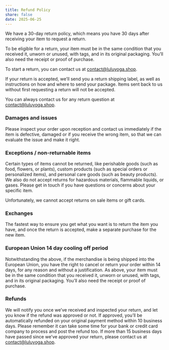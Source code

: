 ```yaml
---
title: Refund Policy
share: false
date: 2025-06-25
---
```

We have a 30-day return policy, which means you have 30 days after receiving your item to request a return.

To be eligible for a return, your item must be in the same condition that you received it, unworn or unused, with tags, and in its original packaging. You’ll also need the receipt or proof of purchase.

To start a return, you can contact us at contact@luluyoga.shop.

If your return is accepted, we’ll send you a return shipping label, as well as instructions on how and where to send your package. Items sent back to us without first requesting a return will not be accepted.

You can always contact us for any return question at contact@luluyoga.shop.

### Damages and issues
Please inspect your order upon reception and contact us immediately if the item is defective, damaged or if you receive the wrong item, so that we can evaluate the issue and make it right.

### Exceptions / non-returnable items
Certain types of items cannot be returned, like perishable goods (such as food, flowers, or plants), custom products (such as special orders or personalized items), and personal care goods (such as beauty products). We also do not accept returns for hazardous materials, flammable liquids, or gases. Please get in touch if you have questions or concerns about your specific item.

Unfortunately, we cannot accept returns on sale items or gift cards.

### Exchanges
The fastest way to ensure you get what you want is to return the item you have, and once the return is accepted, make a separate purchase for the new item.

### European Union 14 day cooling off period
Notwithstanding the above, if the merchandise is being shipped into the European Union, you have the right to cancel or return your order within 14 days, for any reason and without a justification. As above, your item must be in the same condition that you received it, unworn or unused, with tags, and in its original packaging. You’ll also need the receipt or proof of purchase.

### Refunds
We will notify you once we’ve received and inspected your return, and let you know if the refund was approved or not. If approved, you’ll be automatically refunded on your original payment method within 10 business days. Please remember it can take some time for your bank or credit card company to process and post the refund too.
If more than 15 business days have passed since we’ve approved your return, please contact us at contact@luluyoga.shop.
